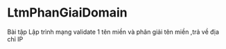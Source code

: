 # LtmPhanGiaiDomain
Bài tập Lập trình mạng validate 1 tên miền và phân giải tên miền ,trả về địa chỉ IP
